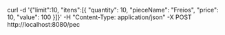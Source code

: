curl -d '{"limit":10, "itens":[{
    "quantity": 10,
    "pieceName": "Freios",
    "price": 10,
    "value": 100
}]}' -H "Content-Type: application/json" -X POST http://localhost:8080/pec